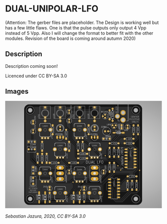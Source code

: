 # DUAL-UNIPOLAR-LFO

(Attention: The gerber files are placeholder. The Design is working well but has a few little flaws. One is that the pulse outputs only output 4 Vpp instead of 5 Vpp. Also I will change the format to better fit with the other modules. Revision of the board is coming around autumn 2020)

## Description
Description coming soon!

Licenced under CC BY-SA 3.0

## Images

![BOARD](https://raw.githubusercontent.com/diysynth/DUAL-UNIPOLAR-LFO/master/BOARD/lfo.jpg)

*Sebastian Jazura, 2020, CC BY-SA 3.0*
